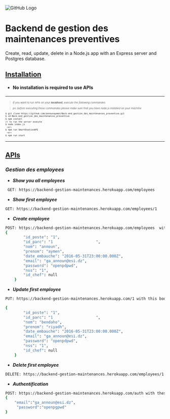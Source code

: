 ![GitHub Logo](https://i.ibb.co/425Y9KH/imageedit-5020054812.png)

# Backend de gestion des maintenances preventives

Create, read, update, delete in a Node.js app with an Express server and Postgres database.

## <u>Installation</u>

- #### **No installation is required to use APIs**

---

<small><small><small>

> _If you want to run APIs on your **localhost**, execute the following commandes_

> _ps: before executing these commandes please make sure that you have node.js installed on your machine_

```bash
$ git clone https://github.com/announaymen/Back-end_gestion_des_maintenances_preventive.git
$ cd Back-end_gestion_des_maintenances_preventive
$ npm install
// to run the server execute
$ node index.js
 <or>
$ npm run SmartOvationAPI
 <or>
$ npm run start
```

</small></small></small>

---

## <u>APIs</u>

### <I> Gestion des employees</I>

- **_Show you all employees_**

```bash
 GET: https://backend-gestion-maintenances.herokuapp.com/employees
```

- **_Show first employee_**

```bash
GET: https://backend-gestion-maintenances.herokuapp.com/employees/1
```

- **_Create employee_**

```bash
POST: https://backend-gestion-maintenances.herokuapp.com/employees  with this body
{
        "id_poste": "1",
        "id_parc": "1                   ",
        "nom": "announ",
        "prenom": "aymen",
        "date_embauche": "2016-05-31T23:00:00.000Z",
        "email": "ga_announ@esi.dz",
        "password": "openpdpwd",
        "nss": "1",
        "id_chef": null
    }
```

- **_Update first employee_**

```bash
PUT: https://backend-gestion-maintenances.herokuapp.com/1 with this body

{
        "id_poste": "1",
        "id_parc": "1                   ",
        "nom": "bendaho",
        "prenom": "riyadh",
        "date_embauche": "2016-05-31T23:00:00.000Z",
        "email": "ga_announ@esi.dz",
        "password": "openpdpwd",
        "nss": "1",
        "id_chef": null
    }
```

- **_Delete first employee_**

```bash
DELETE: https://backend-gestion-maintenances.herokuapp.com/employees/1
```

- **_Authentification_**

```bash
POST: https://backend-gestion-maintenances.herokuapp.com/auth with these body
{
    "email":"ga_announ@esi.dz",
     "password":"openpgpwd"
}
```
